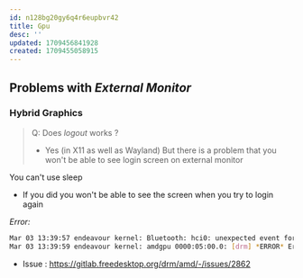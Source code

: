 ```yaml
---
id: n128bg20gy6q4r6eupbvr42
title: Gpu
desc: ''
updated: 1709456841928
created: 1709455058915
---
```

## Problems with *External Monitor*

### Hybrid Graphics

> Q: Does *logout* works ?
> - Yes (in X11 as well as Wayland)
> But there is a problem that you won't be able to see login screen on external monitor


You can't use sleep
- If you did you won't be able to see the screen when you try to login again

*Error:*

```bash
Mar 03 13:39:57 endeavour kernel: Bluetooth: hci0: unexpected event for opcode 0x0c24
Mar 03 13:39:59 endeavour kernel: amdgpu 0000:05:00.0: [drm] *ERROR* Error queueing DMUB command: status=4
```


- Issue : https://gitlab.freedesktop.org/drm/amd/-/issues/2862